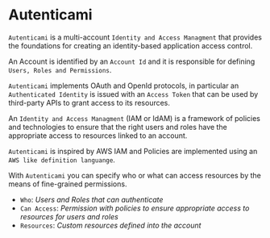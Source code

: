# Autenticami

`Autenticami` is a multi-account `Identity and Access Managment` that provides the foundations for creating an identity-based application access control.

An Account is identified by an `Account Id` and it is responsible for defining `Users, Roles and Permissions`.

`Autenticami` implements OAuth and OpenId protocols, in particular an `Authenticated Identity` is issued with an `Access Token` that can be used by third-party APIs to grant access to its resources.

An `Identity and Access Managment` (IAM or IdAM) is a framework of policies and technologies to ensure that the right users and roles have the appropriate access to resources linked to an account.

`Autenticami` is inspired by AWS IAM and Policies are implemented using an `AWS like definition languange`.

With `Autenticami` you can specify who or what can access resources by the means of fine-grained permissions.

- `Who`: *Users and Roles that can authenticate*
- `Can Access`: *Permission with policies to ensure appropriate access to resources for users and roles*
- `Resources`: *Custom resources defined into the account*
